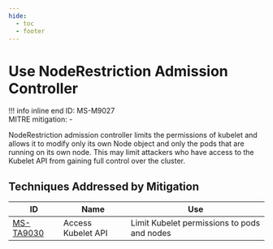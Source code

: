 ```yaml
---
hide:
  - toc
  - footer
---
```


# Use NodeRestriction Admission Controller

!!! info inline end
    ID: MS-M9027<br>
    MITRE mitigation: -


NodeRestriction admission controller limits the permissions of kubelet and allows it to modify only its own Node object and only the pods that are running on its own node. This may limit attackers who have access to the Kubelet API from gaining full control over the cluster.


## Techniques Addressed by Mitigation

|ID|Name|Use|
|--|----------|-----------|
|[MS-TA9030](../techniques/Access%20Kubelet%20API.md)|Access Kubelet API|Limit Kubelet permissions to pods and nodes|